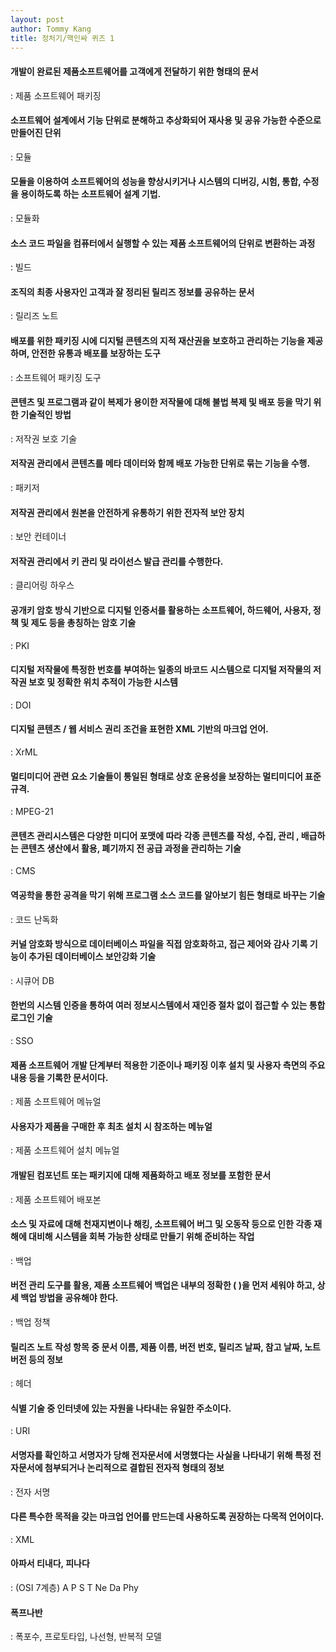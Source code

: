 ```yaml
---
layout: post
author: Tommy Kang
title: 정처기/핵인싸 퀴즈 1
---
```


#### 개발이 완료된 제품소프트웨어를 고객에게 전달하기 위한 형태의 문서
: 제품 소프트웨어 패키징

#### 소프트웨어 설계에서 기능 단위로 분해하고 추상화되어 재사용 및 공유 가능한 수준으로 만들어진 단위
: 모듈

#### 모듈을 이용하여 소프트웨어의 성능을 향상시키거나 시스템의 디버깅, 시험, 통합, 수정을 용이하도록 하는 소프트웨어 설계 기법.
: 모듈화

#### 소스 코드 파일을 컴퓨터에서 실행할 수 있는 제품 소프트웨어의 단위로 변환하는 과정
: 빌드

#### 조직의 최종 사용자인 고객과 잘 정리된 릴리즈 정보를 공유하는 문서
: 릴리즈 노트 

#### 배포를 위한 패키징 시에 디지털 콘텐츠의 지적 재산권을 보호하고 관리하는 기능을 제공하며, 안전한 유통과 배포를 보장하는 도구 
: 소프트웨어 패키징 도구

#### 콘텐츠 및 프로그램과 같이 복제가 용이한 저작물에 대해 불법 복제 및 배포 등을 막기 위한 기술적인 방법
: 저작권 보호 기술

#### 저작권 관리에서 콘텐츠를 메타 데이터와 함께 배포 가능한 단위로 묶는 기능을 수행.
: 패키저

#### 저작권 관리에서 원본을 안전하게 유통하기 위한 전자적 보안 장치
: 보안 컨테이너

#### 저작권 관리에서 키 관리 및 라이선스 발급 관리를 수행한다.
: 클리어링 하우스

#### 공개키 암호 방식 기반으로 디지털 인증서를 활용하는 소프트웨어, 하드웨어, 사용자, 정책 및 제도 등을 총칭하는 암호 기술
: PKI

#### 디지털 저작물에 특정한 번호를 부여하는 일종의 바코드 시스템으로 디지털 저작물의 저작권 보호 및 정확한 위치 추적이 가능한 시스템
: DOI

#### 디지털 콘텐츠 / 웹 서비스 권리 조건을 표현한 XML 기반의 마크업 언어.
: XrML

#### 멀티미디어 관련 요소 기술들이 통일된 형태로 상호 운용성을 보장하는 멀티미디어 표준 규격.
: MPEG-21

#### 콘텐츠 관리시스템은 다양한 미디어 포맷에 따라 각종 콘텐츠를 작성, 수집, 관리 , 배급하는 콘텐츠 생산에서 활용, 폐기까지 전 공급 과정을 관리하는 기술
: CMS

####  역공학을 통한 공격을 막기 위해 프로그램 소스 코드를 알아보기 힘든 형태로 바꾸는 기술
: 코드 난독화

#### 커널 암호화 방식으로 데이터베이스 파일을 직접 암호화하고, 접근 제어와 감사 기록 기능이 추가된 데이터베이스 보안강화 기술
: 시큐어 DB

#### 한번의 시스템 인증을 통하여 여러 정보시스템에서 재인증 절차 없이 접근할 수 있는 통합 로그인 기술
: SSO

#### 제품 소프트웨어 개발 단계부터 적용한 기준이나 패키징 이후 설치 및 사용자 측면의 주요 내용 등을 기록한 문서이다.
: 제품 소프트웨어 메뉴얼 

#### 사용자가 제품을 구매한 후 최초 설치 시 참조하는 메뉴얼
: 제품 소프트웨어 설치 메뉴얼

#### 개발된 컴포넌트 또는 패키지에 대해 제품화하고 배포 정보를 포함한 문서
: 제품 소프트웨어 배포본

#### 소스 및 자료에 대해 천재지변이나 해킹, 소프트웨어 버그 및 오동작 등으로 인한 각종 재해에 대비해 시스템을 회복 가능한 상태로 만들기 위해 준비하는 작업
: 백업

#### 버전 관리 도구를 활용, 제품 소프트웨어 백업은 내부의 정확한 (    )을 먼저 세워야 하고, 상세 백업 방법을 공유해야 한다.
: 백업 정책

#### 릴리즈 노트 작성 항목 중 문서 이름, 제품 이름, 버전 번호, 릴리즈 날짜, 참고 날짜, 노트 버전 등의 정보
: 헤더

#### 식별 기술 중 인터넷에 있는 자원을 나타내는 유일한 주소이다.
: URI

#### 서명자를 확인하고 서명자가 당해 전자문서에 서명했다는 사실을 나타내기 위해 특정 전자문서에 첨부되거나 논리적으로 결합된 전자적 형태의 정보
: 전자 서명

#### 다른 특수한 목적을 갖는 마크업 언어를 만드는데 사용하도록 권장하는 다목적 언어이다.
: XML


#### 아파서 티내다, 피나다
: (OSI 7계층) A P S T Ne Da Phy

#### 폭프나반
: 폭포수, 프로토타입, 나선형, 반복적 모델